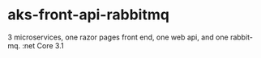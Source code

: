 # aks-front-api-rabbitmq
3 microservices, one razor pages front end, one web api, and one rabbit-mq. :net Core 3.1

